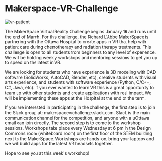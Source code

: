 # Makerspace-VR-Challenge

![vr-patient](https://user-images.githubusercontent.com/7401790/51446176-65559080-1cdc-11e9-9d6c-eca5bb8d8fca.jpg)

The MakerSpace Virtual Reality Challenge begins January 16 and runs until the end of March. For this challenge, the Richard L'Abbe MakerSpace is partnering with the Ottawa Hospital to create apps in VR that help with patient care during chemotherapy and radiation therapy treatments. This challenge is open to all students from beginners to any level of experience. We will be holding weekly workshops and mentoring sessions to get you up to speed on the latest in VR.  

We are looking for students who have experience in 3D modeling with CAD software (SolidWorks, AutoCAD, Blender, etc), creative students with visual arts experience, and students with software experience (Python, C/C++, C#, Java, etc). If you ever wanted to learn VR this is a great opportunity to team up with other students and create applications with real impact. We will be implementing these apps at the Hospital at the end of the term.

If you are interested in participating in the challenge, the first step is to join the Slack group at: makerspacevrchallenge.slack.com. Slack is the main communication channel for the competition, and anyone with a uOttawa email can join directly. The second step is to come to the workshop sessions. Workshops take place every Wednesday at 6 pm in the Design Commons room (whiteboard room) on the first floor of the STEM building next to the MakerSpace. Workshops are hands-on, bring your laptops and we will build apps for the latest VR headsets together.

Hope to see you at this week's workshop!
